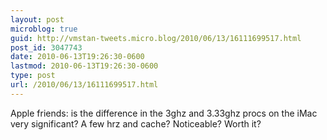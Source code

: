 ```yaml
---
layout: post
microblog: true
guid: http://vmstan-tweets.micro.blog/2010/06/13/16111699517.html
post_id: 3047743
date: 2010-06-13T19:26:30-0600
lastmod: 2010-06-13T19:26:30-0600
type: post
url: /2010/06/13/16111699517.html
---
```

Apple friends: is the difference in the 3ghz and 3.33ghz procs on the iMac very significant? A few hrz and cache? Noticeable? Worth it?
